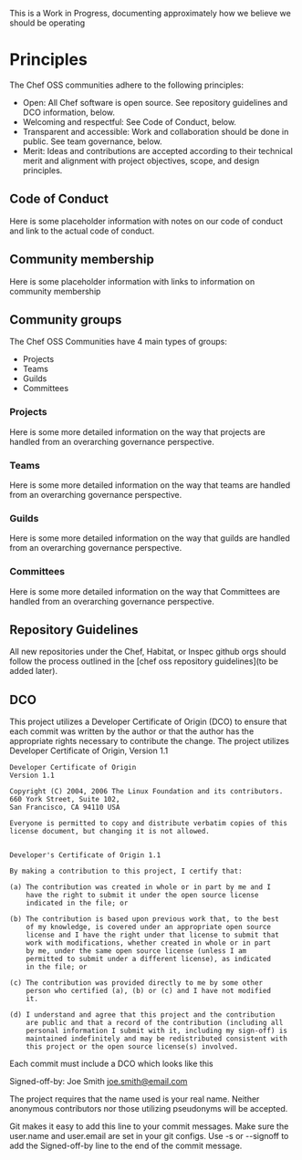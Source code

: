 This is a Work in Progress, documenting approximately how we believe we should be operating

# Principles

The Chef OSS communities adhere to the following principles:

  - Open: All Chef software is open source. See repository guidelines and DCO information, below.
  - Welcoming and respectful: See Code of Conduct, below.
  - Transparent and accessible: Work and collaboration should be done in public. See team governance, below.
  - Merit: Ideas and contributions are accepted according to their technical merit and alignment with project objectives, scope, and design principles.

## Code of Conduct

Here is some placeholder information with notes on our code of conduct and link to the actual code of conduct.

## Community membership

Here is some placeholder information with links to information on community membership

## Community groups

The Chef OSS Communities have 4 main types of groups:

  - Projects
  - Teams
  - Guilds
  - Committees

### Projects 
Here is some more detailed information on the way that projects are handled from an overarching governance perspective.

### Teams
Here is some more detailed information on the way that teams are handled from an overarching governance perspective.

### Guilds
Here is some more detailed information on the way that guilds are handled from an overarching governance perspective.

### Committees
Here is some more detailed information on the way that Committees are handled from an overarching governance perspective.

## Repository Guidelines
All new repositories under the Chef, Habitat, or Inspec github orgs should follow the process outlined in the [chef oss repository guidelines](to be added later).

## DCO
This project utilizes a Developer Certificate of Origin (DCO) to ensure that each commit was written by the author or that the author has the appropriate rights necessary to contribute the change. The project utilizes Developer Certificate of Origin, Version 1.1
```
Developer Certificate of Origin
Version 1.1

Copyright (C) 2004, 2006 The Linux Foundation and its contributors.
660 York Street, Suite 102,
San Francisco, CA 94110 USA

Everyone is permitted to copy and distribute verbatim copies of this
license document, but changing it is not allowed.


Developer's Certificate of Origin 1.1

By making a contribution to this project, I certify that:

(a) The contribution was created in whole or in part by me and I
    have the right to submit it under the open source license
    indicated in the file; or

(b) The contribution is based upon previous work that, to the best
    of my knowledge, is covered under an appropriate open source
    license and I have the right under that license to submit that
    work with modifications, whether created in whole or in part
    by me, under the same open source license (unless I am
    permitted to submit under a different license), as indicated
    in the file; or

(c) The contribution was provided directly to me by some other
    person who certified (a), (b) or (c) and I have not modified
    it.

(d) I understand and agree that this project and the contribution
    are public and that a record of the contribution (including all
    personal information I submit with it, including my sign-off) is
    maintained indefinitely and may be redistributed consistent with
    this project or the open source license(s) involved.
```
Each commit must include a DCO which looks like this

Signed-off-by: Joe Smith <joe.smith@email.com>

The project requires that the name used is your real name. Neither anonymous contributors nor those utilizing pseudonyms will be accepted.

Git makes it easy to add this line to your commit messages. Make sure the user.name and user.email are set in your git configs. Use -s or --signoff to add the Signed-off-by line to the end of the commit message.
